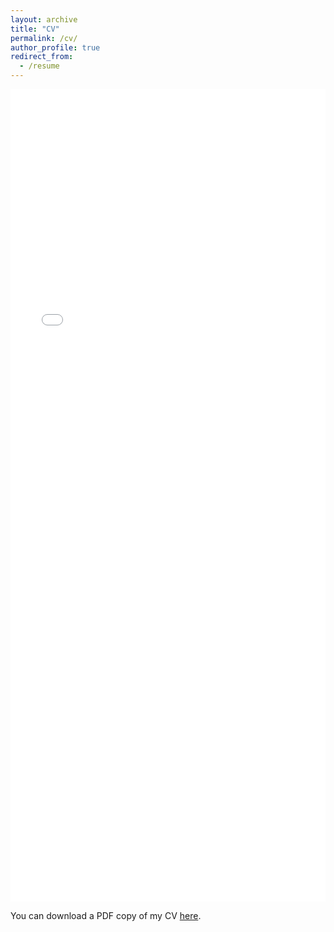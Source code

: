 ```yaml
---
layout: archive
title: "CV"
permalink: /cv/
author_profile: true
redirect_from:
  - /resume
---
```


<iframe src="/files/pdf/CV.pdf" width="100%" height="1300" frameborder="no" border="0" marginwidth="0" marginheight="0"></iframe>

You can download a PDF copy of my CV [here](/files/pdf/CV.pdf).